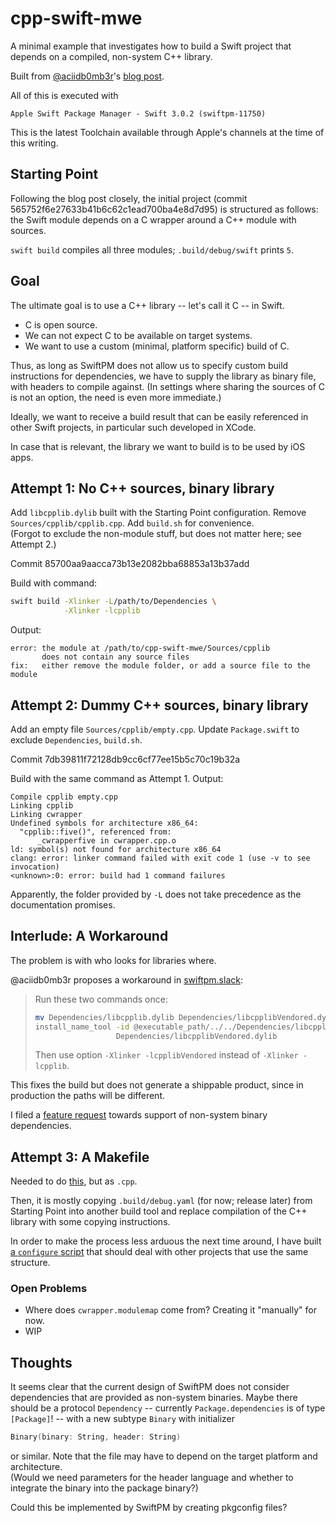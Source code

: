 # cpp-swift-mwe

A minimal example that investigates how to build a Swift project that depends on a compiled, non-system C++ library.

Built from [@aciidb0mb3r](https://github.com/aciidb0mb3r)'s [blog post](http://ankit.im/swift/2016/05/21/creating-objc-cpp-packages-with-swift-package-manager/).

All of this is executed with

    Apple Swift Package Manager - Swift 3.0.2 (swiftpm-11750)

This is the latest Toolchain available through Apple's channels at the time of
this writing.


## Starting Point

Following the blog post closely, the initial project (commit 565752f6e27633b41b6c62c1ead700ba4e8d7d95)
is structured as follows:
the Swift module depends on a C wrapper around a C++ module with sources.

`swift build` compiles all three modules; `.build/debug/swift` prints `5`.


## Goal

The ultimate goal is to use a C++ library -- let's call it C -- in Swift.

 * C is open source.
 * We can not expect C to be available on target systems.
 * We want to use a custom (minimal, platform specific) build of C.

Thus, as long as SwiftPM does not allow us to specify custom build instructions
for dependencies,
we have to supply the library as binary file, with headers to compile against.
(In settings where sharing the sources of C is not an option, the need is even more immediate.)

Ideally, we want to receive a build result that can be easily referenced
in other Swift projects, in particular such developed in XCode.

In case that is relevant, the library we want to build is to be used by
iOS apps.


## Attempt 1: No C++ sources, binary library

Add `libcpplib.dylib` built with the Starting Point configuration.
Remove `Sources/cpplib/cpplib.cpp`.
Add `build.sh` for convenience.  
(Forgot to exclude the non-module stuff, but does not matter here; see Attempt 2.)

Commit 85700aa9aacca73b13e2082bba68853a13b37add

Build with command:

~~~bash
swift build -Xlinker -L/path/to/Dependencies \
            -Xlinker -lcpplib
~~~

Output:

~~~
error: the module at /path/to/cpp-swift-mwe/Sources/cpplib
       does not contain any source files
fix:   either remove the module folder, or add a source file to the module
~~~


## Attempt 2: Dummy C++ sources, binary library

Add an empty file `Sources/cpplib/empty.cpp`.
Update `Package.swift` to exclude `Dependencies`, `build.sh`.

Commit 7db39811f72128db9cc6cf77ee15b5c70c19b32a

Build with the same command as Attempt 1. Output:

~~~
Compile cpplib empty.cpp
Linking cpplib
Linking cwrapper
Undefined symbols for architecture x86_64:
  "cpplib::five()", referenced from:
      _cwrapperfive in cwrapper.cpp.o
ld: symbol(s) not found for architecture x86_64
clang: error: linker command failed with exit code 1 (use -v to see invocation)
<unknown>:0: error: build had 1 command failures
~~~

Apparently, the folder provided by `-L` does not take precedence as the
documentation promises.


## Interlude: A Workaround

The problem is with who looks for libraries where.

@aciidb0mb3r proposes a workaround in
[swiftpm.slack](https://swiftpm.slack.com/archives/help/p1486035484001308):

> Run these two commands once:
>
> ~~~bash
> mv Dependencies/libcpplib.dylib Dependencies/libcpplibVendored.dylib
> install_name_tool -id @executable_path/../../Dependencies/libcpplibVendored.dylib \
>                   Dependencies/libcpplibVendored.dylib
> ~~~
>
> Then use option `-Xlinker -lcpplibVendored` instead of `-Xlinker -lcpplib`.

This fixes the build but does not generate a shippable product,
since in production the paths will be different.

I filed a [feature request](https://bugs.swift.org/browse/SR-3832) towards
support of non-system binary dependencies.

## Attempt 3: A Makefile

Needed to do [this](http://stackoverflow.com/a/16058799/539599), but as `.cpp`.

Then, it is mostly copying `.build/debug.yaml` (for now; release later) from Starting Point
into another build tool and replace compilation of the C++ library with some copying
instructions.

In order to make the process less arduous the next time around, I have built
    [a `configure` script]()
that should deal with other projects that use the same structure.

### Open Problems

 * Where does `cwrapper.modulemap` come from? Creating it "manually" for now.
 * WIP


## Thoughts

It seems clear that the current design of SwiftPM does not consider dependencies
that are provided as non-system binaries.
Maybe there should be a protocol `Dependency` -- currently `Package.dependencies`
is of type `[Package]`! -- with a new subtype `Binary` with initializer

~~~swift
Binary(binary: String, header: String)
~~~

or similar. Note that the file may have to depend on the target platform and
architecture.  
(Would we need parameters for the header language and whether to
integrate the binary into the package binary?)

Could this be implemented by SwiftPM by creating pkgconfig files?
